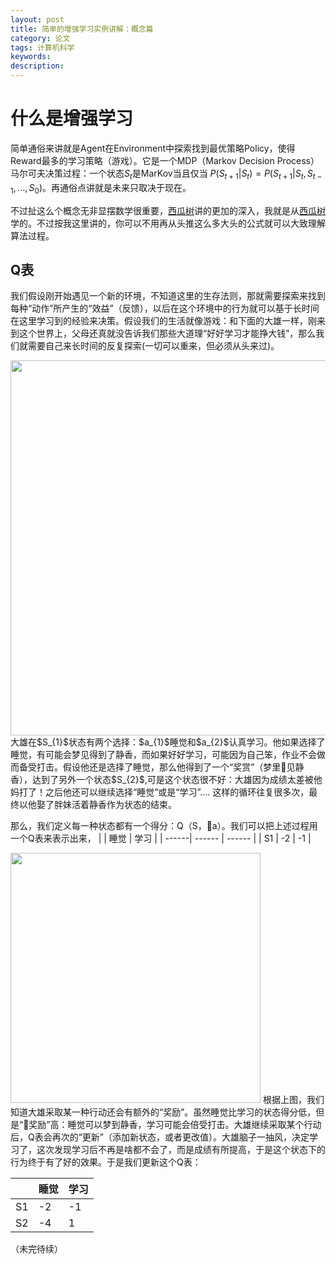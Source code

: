 ```yaml
---
layout: post
title: 简单的增强学习实例讲解：概念篇
category: 论文
tags: 计算机科学
keywords: 
description: 
---
```



# 什么是增强学习      
简单通俗来讲就是Agent在Environment中探索找到最优策略Policy，使得Reward最多的学习策略（游戏）。它是一个MDP（Markov Decision Process）马尔可夫决策过程：一个状态$S_{t}$是MarKov当且仅当
$P(S_{t+1}|S_{t})=P(S_{t+1}|S_{t},S_{t-1},...,S_{0})$。再通俗点讲就是未来只取决于现在。         

不过扯这么个概念无非显摆数学很重要，[西瓜树](https://book.douban.com/subject/26708119/)讲的更加的深入，我就是从[西瓜树](https://book.douban.com/subject/26708119/)学的。不过按我这里讲的，你可以不用再从头推这么多大头的公式就可以大致理解算法过程。      
## Q表
我们假设刚开始遇见一个新的环境，不知道这里的生存法则，那就需要探索来找到每种“动作”所产生的“效益”（反馈），以后在这个环境中的行为就可以基于长时间在这里学习到的经验来决策。假设我们的生活就像游戏：和下面的大雄一样，刚来到这个世界上，父母还真就没告诉我们那些大道理“好好学习才能挣大钱”，那么我们就需要自己来长时间的反复探索(一切可以重来，但必须从头来过)。     

<img src="https://raw.githubusercontent.com/anxingle/anxingle.github.io/master/public/img/ML/RL_1.png" width="600">      
大雄在$S_{1}$状态有两个选择：$a_{1}$睡觉和$a_{2}$认真学习。他如果选择了睡觉，有可能会梦见得到了静香，而如果好好学习，可能因为自己笨，作业不会做而备受打击。假设他还是选择了睡觉，那么他得到了一个“奖赏”（梦里见静香），达到了另外一个状态$S_{2}$,可是这个状态很不好：大雄因为成绩太差被他妈打了！之后他还可以继续选择“睡觉”或是“学习”.... 这样的循环往复很多次，最终以他娶了胖妹活着静香作为状态的结束。                     

那么，我们定义每一种状态都有一个得分：Q（S，a）。我们可以把上述过程用一个Q表来表示出来，
| | 睡觉 | 学习 |
| ------| ------ | ------ |
| S1 | -2 | -1 |

<img src="https://raw.githubusercontent.com/anxingle/anxingle.github.io/master/public/img/ML/RL_2.png" width="400">       
根据上图，我们知道大雄采取某一种行动还会有额外的“奖励”。虽然睡觉比学习的状态得分低，但是“奖励”高：睡觉可以梦到静香，学习可能会倍受打击。大雄继续采取某个行动后，Q表会再次的“更新”（添加新状态，或者更改值）。大雄脑子一抽风，决定学习了，这次发现学习后不再是啥都不会了，而是成绩有所提高，于是这个状态下的行为终于有了好的效果。于是我们更新这个Q表：            

| | 睡觉 | 学习 |
| ------| ------ | ------ |
| S1 | -2 | -1 |
| S2 | -4 | 1 |

（未完待续）


